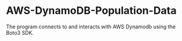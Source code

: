 # AWS-DynamoDB-Population-Data
The program connects to and interacts with AWS Dynamodb using the Boto3 SDK.
